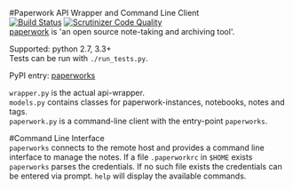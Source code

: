 #Paperwork API Wrapper and Command Line Client  
[![Build Status](https://travis-ci.org/ntnn/paperwork.py.svg?branch=master)](https://travis-ci.org/ntnn/paperwork.py)
[![Scrutinizer Code Quality](https://scrutinizer-ci.com/g/ntnn/paperwork.py/badges/quality-score.png?b=master)](https://scrutinizer-ci.com/g/ntnn/paperwork.py/?branch=master)  
[paperwork](https://github.com/twostairs/paperwork) is 'an open source note-taking and archiving tool'.

Supported: python 2.7, 3.3+  
Tests can be run with `./run_tests.py`.

PyPI entry: [paperworks](https://pypi.python.org/pypi/paperworks/) 

`wrapper.py` is the actual api-wrapper.  
`models.py` contains classes for paperwork-instances, notebooks, notes and tags.  
`paperwork.py` is a command-line client with the entry-point `paperworks`.

#Command Line Interface  
`paperworks` connects to the remote host and provides a command line interface to manage the notes. 
If a file `.paperworkrc` in `$HOME` exists `paperworks` parses the credentials. If no such file exists the credentials can be entered via prompt.
`help` will display the available commands. 

